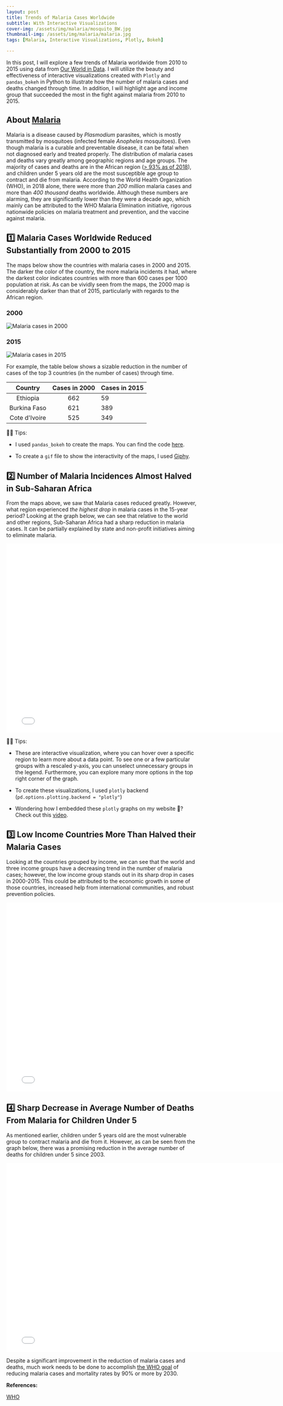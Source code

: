 ```yaml
---
layout: post
title: Trends of Malaria Cases Worldwide 
subtitle: With Interactive Visualizations 
cover-img: /assets/img/malaria/mosquito_BW.jpg 
thumbnail-img: /assets/img/malaria/malaria.jpg
tags: [Malaria, Interactive Visualizations, Plotly, Bokeh]

---
```


In this post, I will explore a few  trends of Malaria worldwide from 2010 to 2015 using data from [Our World in Data](https://github.com/rfordatascience/tidytuesday/tree/master/data/2018/2018-11-13). I will utilize the beauty and effectiveness of interactive visualizations created with `Plotly` and `pandas_bokeh`  in Python to illustrate how the number of malaria cases and deaths changed through time. In addition, I will highlight age and income group that succeeded the most in the fight against malaria from 2010 to 2015. 

## About [Malaria](https://www.who.int/news-room/fact-sheets/detail/malaria)

Malaria is a disease caused by *Plasmodium* parasites, which is mostly transmitted  by mosquitoes (infected female *Anopheles* mosquitoes). Even though malaria is a curable and preventable disease,  it can be fatal when not diagnosed early and treated properly. The distribution  of malaria cases and deaths vary greatly among geographic regions and age groups.  The majority of cases and deaths are in the African region ([> 93% as of 2018](https://www.who.int/news-room/fact-sheets/detail/malaria)), and children under 5 years old are the most susceptible age group to contract and die from malaria. According to the World Health Organization (WHO), in 2018 alone, there were more than *200 million* malaria cases and  more than *400 thousand* deaths worldwide. Although these numbers are alarming, they are significantly lower than they were a decade ago, which mainly can be attributed to the WHO Malaria Elimination initiative, rigorous nationwide  policies on malaria treatment and prevention, and the vaccine against malaria. 



## 1️⃣ Malaria Cases Worldwide Reduced Substantially from 2000 to 2015 



The maps below show the countries with malaria cases in 2000 and 2015. The darker the color of the country, the more malaria incidents it had, where the darkest color indicates countries with more than 600 cases per 1000 population at risk. As can be vividly seen from the maps, the 2000 map is considerably darker than that of 2015, particularly with regards to the African region.													

### 2000 

![Malaria cases in 2000](../assets/img/malaria/malaria_cases_2000.gif)



### 2015 

![Malaria cases in 2015](../assets/img/malaria/malaria_cases_2015.gif)



For example, the table below shows a sizable reduction in the number of cases of the top 3 countries (in the number of cases) through time. 

|    Country    | Cases in 2000 | Cases in 2015 |
| :-----------: | :-----------: | :------------ |
|   Ethiopia    |      662      | 59            |
| Burkina Faso  |      621      | 389           |
| Cote d'Ivoire |      525      | 349           |

👩‍💻 Tips: 

- I used `pandas_bokeh` to create the maps. You can find the code [here](https://github.com/Klalena/BIOS823-Statistical_Programming-for-Big-Data/blob/master/Homework/Malaria_visualizations.ipynb). 

- To create a `gif` file to show the interactivity of the maps, I used [Giphy](https://giphy.com/). 

  

## 2️⃣ Number of Malaria Incidences Almost Halved in Sub-Saharan Africa 



From the maps above, we saw that Malaria cases reduced greatly. However, what region experienced *the highest drop* in malaria cases in the 15-year period? Looking at the graph below, we can see that relative to the world and other regions, Sub-Saharan Africa had a sharp reduction in malaria cases. It can be partially explained by  state and non-profit initiatives aiming to eliminate malaria. 

<iframe width="770" height="500" frameborder="0" scrolling="no" src="//plotly.com/~alena3/4.embed"></iframe>

👩‍💻 Tips: 

- These are interactive visualization, where you can hover over a specific region to learn more about a data point. To see one or a few particular groups with a rescaled y-axis, you can unselect unnecessary groups in the legend. Furthermore, you can explore many more options in the top right corner of the graph. 

  

- To create these visualizations, I used `plotly` backend (`pd.options.plotting.backend = "plotly"`)

  

- Wondering how I embedded these  `plotly` graphs on my website 🤔? Check out this [video](https://www.youtube.com/watch?v=kxPZV9ileKI). 



## 3️⃣ Low Income Countries More Than Halved their Malaria Cases 

Looking at the countries grouped by income, we can see that the world and three income groups have a decreasing trend in the number of malaria cases; however, the low income group stands out in its sharp drop in cases in 2000-2015. This could be attributed to the economic growth in some of those countries, increased help from international communities, and robust prevention policies.



<iframe width="770" height="500" frameborder="0" scrolling="no" src="//plotly.com/~alena3/9.embed"></iframe>





## 4️⃣ Sharp Decrease in Average Number of Deaths From Malaria for Children Under 5

As mentioned earlier, children under 5 years old are the most vulnerable group to contract malaria and die from it. However, as can be seen from the graph below, there was a promising reduction in the average number of deaths for children under 5 since 2003. 

<iframe width="770" height="500" frameborder="0" scrolling="no" src="//plotly.com/~alena3/1.embed"></iframe>



Despite a significant improvement in the reduction of malaria cases and deaths, much work needs to be done to accomplish [the WHO goal](https://www.who.int/malaria/areas/global_targets/en/#:~:text=The%20Strategy%20sets%20ambitious%20but,in%20at%20least%2035%20countries) of reducing malaria cases and mortality rates by 90% or more by 2030. 



**References:** 

[WHO](https://www.who.int/news-room/fact-sheets/detail/malaria)



